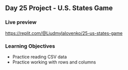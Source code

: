 ## Day 25 Project - U.S. States Game

### Live preview
https://replit.com/@LiudmylaIovenko/25-us-states-game

### Learning Objectives
* Practice reading CSV data
* Practice working with rows and columns
